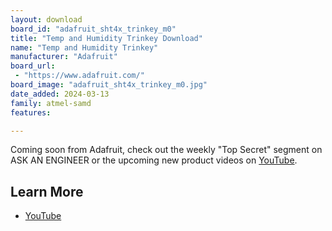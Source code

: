 ```yaml
---
layout: download
board_id: "adafruit_sht4x_trinkey_m0"
title: "Temp and Humidity Trinkey Download"
name: "Temp and Humidity Trinkey"
manufacturer: "Adafruit"
board_url:
 - "https://www.adafruit.com/"
board_image: "adafruit_sht4x_trinkey_m0.jpg"
date_added: 2024-03-13
family: atmel-samd
features:

---
```


Coming soon from Adafruit, check out the weekly "Top Secret" segment on ASK AN ENGINEER or the upcoming new product videos on [YouTube](https://www.youtube.com/adafruit).

## Learn More

* [YouTube](https://youtu.be/F55C2RzlXJk?si=wjKQhMp73NXmFBD8&t=158)